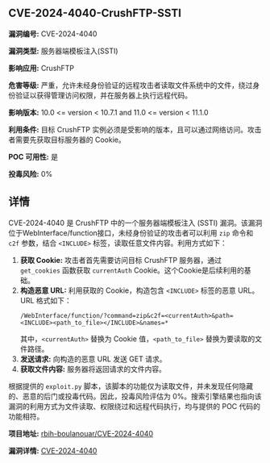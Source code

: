 ## CVE-2024-4040-CrushFTP-SSTI

**漏洞编号:** CVE-2024-4040

**漏洞类型:** 服务器端模板注入(SSTI)

**影响应用:** CrushFTP

**危害等级:** 严重，允许未经身份验证的远程攻击者读取文件系统中的文件，绕过身份验证以获得管理访问权限，并在服务器上执行远程代码。

**影响版本:** 10.0 <= version < 10.7.1 and 11.0 <= version < 11.1.0

**利用条件:** 目标 CrushFTP 实例必须是受影响的版本，且可以通过网络访问。攻击者需要先获取目标服务器的 Cookie。

**POC 可用性:** 是

**投毒风险:** 0%

## 详情

CVE-2024-4040 是 CrushFTP 中的一个服务器端模板注入 (SSTI) 漏洞。该漏洞位于WebInterface/function接口，未经身份验证的攻击者可以利用 `zip` 命令和 `c2f` 参数，结合 `<INCLUDE>` 标签，读取任意文件内容。利用方式如下：

1.  **获取 Cookie:**  攻击者首先需要访问目标 CrushFTP 服务器，通过 `get_cookies` 函数获取 `currentAuth` Cookie。这个Cookie是后续利用的基础。
2.  **构造恶意 URL:**  利用获取的 Cookie，构造包含 `<INCLUDE>` 标签的恶意 URL。URL 格式如下：
    ```
    /WebInterface/function/?command=zip&c2f=<currentAuth>&path=<INCLUDE><path_to_file></INCLUDE>&names=*
    ```
    其中，`<currentAuth>` 替换为 Cookie 值，`<path_to_file>` 替换为要读取的文件路径。
3.  **发送请求:** 向构造的恶意 URL 发送 GET 请求。
4.  **获取文件内容:** 服务器将返回请求的文件内容。

根据提供的 `exploit.py` 脚本，该脚本的功能仅为读取文件，并未发现任何隐藏的、恶意的后门或投毒代码。因此，投毒风险评估为 0%。搜索引擎结果也指向该漏洞的利用方式为文件读取、权限绕过和远程代码执行，均与提供的 POC 代码的功能相符。

**项目地址:** [rbih-boulanouar/CVE-2024-4040](https://github.com/rbih-boulanouar/CVE-2024-4040)

**漏洞详情:** [CVE-2024-4040](https://nvd.nist.gov/vuln/detail/CVE-2024-4040)